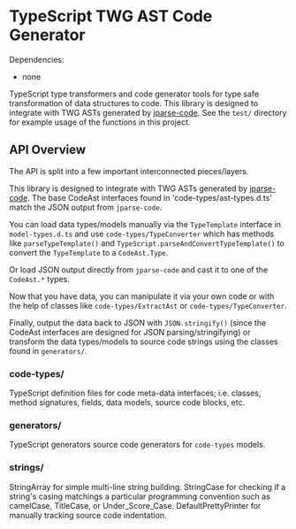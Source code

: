 TypeScript TWG AST Code Generator
==============

Dependencies:
- none

TypeScript type transformers and code generator tools for type safe transformation of data structures to code.
This library is designed to integrate with TWG ASTs generated by [jparse-code](https://github.com/TeamworkGuy2/JParseCode).
See the `test/` directory for example usage of the functions in this project.


## API Overview
The API is split into a few important interconnected pieces/layers.

This library is designed to integrate with TWG ASTs generated by [jparse-code](https://github.com/TeamworkGuy2/JParseCode).  The base CodeAst interfaces found in 'code-types/ast-types.d.ts' match the JSON output from `jparse-code`.

You can load data types/models manually via the `TypeTemplate` interface in `model-types.d.ts` and use `code-types/TypeConverter` which has methods like `parseTypeTemplate()` and `TypeScript.parseAndConvertTypeTemplate()` to convert the `TypeTemplate` to a `CodeAst.Type`.

Or load JSON output directly from `jparse-code` and cast it to one of the `CodeAst.*` types.

Now that you have data, you can manipulate it via your own code or with the help of classes like `code-types/ExtractAst` or `code-types/TypeConverter`.

Finally, output the data back to JSON with `JSON.stringify()` (since the CodeAst interfaces are designed for JSON parsing/stringifying) or transform the data types/models to source code strings using the classes found in `generators/`.


### code-types/
TypeScript definition files for code meta-data interfaces; i.e. classes, method signatures, fields, data models, source code blocks, etc.

### generators/
TypeScript generators source code generators for `code-types` models.

### strings/
StringArray for simple multi-line string building.
StringCase for checking if a string's casing matchings a particular programming convention such as camelCase, TitleCase, or Under_Score_Case.
DefaultPrettyPrinter for manually tracking source code indentation.
